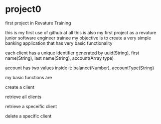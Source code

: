 # project0
first project in Revature Training

this is my first use of github at all
this is also my first project as a revature junior software engineer trainee
my objective is to create a very simple banking application that has very basic functionality

each client has a unique identifier generated by uuid(String), first name(String), last name(String), account(Array type)

account has two values inside it: balance(Number), accountType(String)

my basic functions are

create a client

retrieve all clients

retrieve a speceific client

delete a specific client

